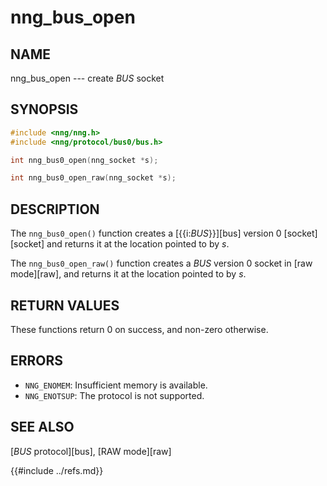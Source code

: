 # nng_bus_open

## NAME

nng_bus_open --- create _BUS_ socket

## SYNOPSIS

```c
#include <nng/nng.h>
#include <nng/protocol/bus0/bus.h>

int nng_bus0_open(nng_socket *s);

int nng_bus0_open_raw(nng_socket *s);
```

## DESCRIPTION

The `nng_bus0_open()` function creates a [{{i:*BUS*}}][bus] version 0
[socket][socket] and returns it at the location pointed to by _s_.

The `nng_bus0_open_raw()` function creates a _BUS_ version 0
socket in [raw mode][raw], and returns it at the location pointed to by _s_.

## RETURN VALUES

These functions return 0 on success, and non-zero otherwise.

## ERRORS

- `NNG_ENOMEM`: Insufficient memory is available.
- `NNG_ENOTSUP`: The protocol is not supported.

## SEE ALSO

[_BUS_ protocol][bus],
[RAW mode][raw]

{{#include ../refs.md}}
